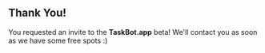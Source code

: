 ## Thank You!

You requested an invite to the **TaskBot.app** beta! We'll contact you as soon as we have some free spots :)

<!--stackedit_data:
eyJoaXN0b3J5IjpbLTM2NjIxODMyOF19
-->
